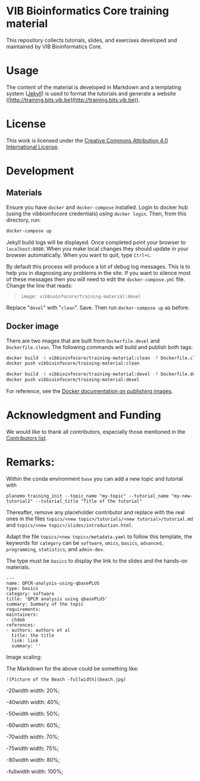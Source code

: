 VIB Bioinformatics Core training material
========================

This repository collects tutorials, slides, and exercises developed and maintained by VIB Bioinformatics Core.

# Usage

The content of the material is developed in Markdown and a templating system ([Jekyll](http://jekyllrb.com/)) is used to format the tutorials and generate a website ([http://training.bits.vib.be](http://training.bits.vib.be)).

# License

This work is licensed under the [Creative Commons Attribution 4.0 International License](https://creativecommons.org/licenses/by/4.0).

# Development
## Materials
Ensure you have `docker` and `docker-compose` installed.
Login to docker hub (using the vibbioinfocore credentials) using `docker login`.
Then, from this directory, run:
```bash
docker-compose up
```
Jekyll build logs will be displayed. Once completed point your browser to `localhost:8080`.
When you make local changes they should update in your browser automatically.
When you want to quit, type `Ctrl+c`.

By default this process will produce a lot of debug log messages. This is to help you
in diagnosing any problems in the site. If you want to silence most of these messages
then you will need to edit the `docker-compose.yml` file. Change the line that reads:
> `image: vibbioinfocore/training-material:devel`

Replace "`devel`" with "`clean`". Save. Then run `docker-compose up` as before.

## Docker image
There are two images that are built from `Dockerfile.devel` and `Dockerfile.clean`.
The following commands will build and publish both tags:
```bash
docker build -t vibbioinfocore/training-material:clean -f Dockerfile.clean .
docker push vibbioinfocore/training-material:clean

docker build -t vibbioinfocore/training-material:devel -f Dockerfile.devel .
docker push vibbioinfocore/training-material:devel
```

For reference, see the [Docker documentation on publishing images](https://docs.docker.com/docker-hub/repos/).

# Acknowledgment and Funding

We would like to thank all contributors, especially those mentioned in the [Contributors list](CONTRIBUTORS.yaml).

# Remarks:
Within the conda environment `base` you can add a new topic and tutorial with 
```
planemo training_init --topic_name "my-topic" --tutorial_name "my-new-tutorial2" --tutorial_title "Title of the tutorial"
```

Thereafter, remove any placeholder contributor and replace with the real ones in the files `topics/<new topic>/tutorials/<new tutorial>/tutorial.md` and `topics/<new topic>/slides/introduction.html`.

Adapt the file `topics/<new topic>/metadata.yaml` to follow this template, the keywords for `category` can be `software`, `omics`, `basics`, `advanced`, `programming`, `statistics`, and `admin-dev`.

The type must be `basics` to display the link to the slides and the hands-on materials.

```
---
name: QPCR-analysis-using-qbasePLUS
type: basics
category: software
title: 'QPCR analysis using qbasePLUS'
summary: Summary of the topic
requirements:
maintainers:
- chdeb
references:
- authors: authors et al
  title: the title
  link: link
  summary: ''
```

Image scaling:

The Markdown for the above could be something like:
```
![Picture of the Beach -fullwidth](beach.jpg)
```

-20width width:  20%;

-40width width:  40%;

-50width width:  50%;

-60width width:  60%;

-70width width:  70%;

-75width width:  75%;

-80width width:  80%;

-fullwidth width: 100%;
